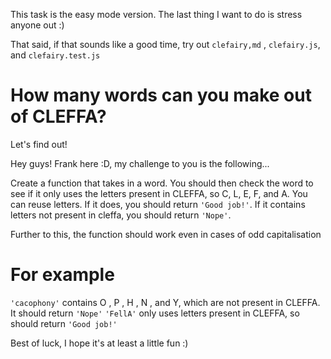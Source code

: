This task is the easy mode version. The last thing I want to do is stress anyone out :)

That said, if that sounds like a good time, try out `clefairy,md` , `clefairy.js`, and `clefairy.test.js`

# How many words can you make out of CLEFFA? 

Let's find out!

Hey guys! Frank here :D, my challenge to you is the following...

Create a function that takes in a word. You should then check the word to see if it only uses the letters present in CLEFFA,
so C, L, E, F, and A. You can reuse letters. If it does, you should return `'Good job!'`. If it contains letters not present in cleffa, you should return `'Nope'`. 

Further to this, the function should work even in cases of odd capitalisation

# For example
`'cacophony'` contains O , P , H , N , and Y, which are not present in CLEFFA. It should return `'Nope'`
`'FellA'` only uses letters present in  CLEFFA, so should return `'Good job!'`

Best of luck, I hope it's at least a little fun :)
